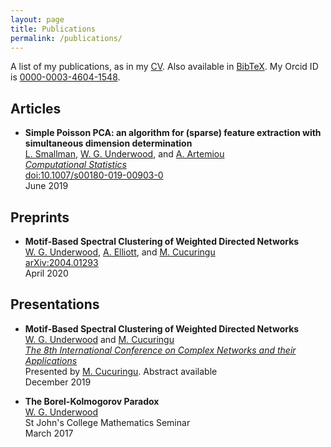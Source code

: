```yaml
---
layout: page
title: Publications
permalink: /publications/
---
```


A list of my publications,
as in my
[CV](https://github.com/WGUNDERWOOD/wgu-cv/blob/master/WGUnderwood.pdf).
Also available in
[BibTeX](https://github.com/WGUNDERWOOD/wgu-cv/blob/master/WGUnderwood.bib).
My Orcid ID is
[0000-0003-4604-1548](https://orcid.org/0000-0003-4604-1548).




## Articles

- **Simple Poisson PCA: an algorithm for (sparse) feature extraction
with simultaneous dimension determination** <br>
[L. Smallman][lsmallman],
[W. G. Underwood][wgunderwood],
and [A. Artemiou][aartemiou] <br>
[*Computational Statistics*](https://link.springer.com/journal/180) <br>
[doi:10.1007/s00180-019-00903-0](https://doi.org/doi:10.1007/s00180-019-00903-0) <br>
June 2019



## Preprints

- **Motif-Based Spectral Clustering of Weighted Directed Networks** <br>
[W. G. Underwood][wgunderwood],
[A. Elliott][aelliott],
and [M. Cucuringu][mcucuringu] <br>
[arXiv:2004.01293](https://arxiv.org/abs/2004.01293) <br>
April 2020



## Presentations

- **Motif-Based Spectral Clustering of Weighted Directed Networks** <br>
[W. G. Underwood][wgunderwood]
and [M. Cucuringu][mcucuringu] <br>
*[The 8th International Conference on Complex Networks and their Applications](https://www.2019.complexnetworks.org/)* <br>
Presented by [M. Cucuringu](mcucuringu). Abstract available <br>
December 2019


- **The Borel-Kolmogorov Paradox** <br>
[W. G. Underwood][wgunderwood] <br>
St John's College Mathematics Seminar <br>
March 2017


[wgunderwood]: /

[aartemiou]: http://www.google.com/url?q=http%3A%2F%2Fartemioua.com%2F&sa=D&sntz=1&usg=AFQjCNFGen68J9EmhvGCbaFRcl6fqTxuRQ
[mcucuringu]: https://scholar.google.com/citations?user=GFvVRzwAAAAJ&hl=en
[aelliott]: https://www.turing.ac.uk/people/researchers/andrew-elliott
[lsmallman]: https://scholar.google.co.uk/citations?user=B1A0KykAAAAJ&hl=en
